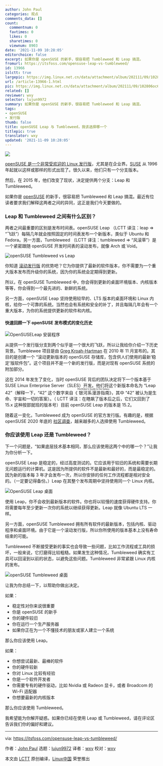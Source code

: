 ```yaml
---
author: John Paul
categories: 观点
comments_data: []
count:
  commentnum: 0
  favtimes: 0
  likes: 0
  sharetimes: 0
  viewnum: 8903
date: '2021-11-09 10:28:05'
editorchoice: false
excerpt: 如果你是 openSUSE 的新手，很容易把 Tumbleweed 和 Leap 搞混。
fromurl: https://itsfoss.com/opensuse-leap-vs-tumbleweed/
id: 13966
islctt: true
largepic: https://img.linux.net.cn/data/attachment/album/202111/09/102806oc65ntea3ner8q55.png
url: /article-13966-1.html
pic: https://img.linux.net.cn/data/attachment/album/202111/09/102806oc65ntea3ner8q55.png.thumb.jpg
related: []
reviewer: wxy
selector: lujun9972
summary: 如果你是 openSUSE 的新手，很容易把 Tumbleweed 和 Leap 搞混。
tags:
- openSUSE
- 发行版
thumb: false
title: openSUSE Leap 与 Tumbleweed，我该选择哪一个
titlepic: true
translator: wxy
updated: '2021-11-09 10:28:05'
---
```


![](https://img.linux.net.cn/data/attachment/album/202111/09/102806oc65ntea3ner8q55.png)


[openSUSE 是一个非常受欢迎的 Linux 发行版](https://itsfoss.com/why-use-opensuse/)，尤其是在企业界。[SUSE](https://en.wikipedia.org/wiki/SUSE_Linux) 从 1996 年起就以这样或那样的形式出现了。很久以来，他们只有一个分支版本。


然后，在 2015 年，他们改变了现状，决定提供两个分支：Leap 和 Tumbleweed。


如果你是 [openSUSE](https://www.opensuse.org/) 的新手，很容易把 Tumbleweed 和 Leap 搞混。最近有位读者要求我们解释这两者之间的异同，这正是我们今天要做的。


### Leap 和 Tumbleweed 之间有什么区别？


两者之间最重要的区别是发布时间表。openSUSE Leap （LCTT 译注：leap => “飞跃”）每隔几年就会按照固定的时间表发布一个新版本，类似于 Ubuntu 和 Fedora。另一方面，Tumbleweed （LCTT 译注：tumbleweed => “风滚草”）是一个紧密跟随 openSUSE 开发时间表的滚动发布，就像 Arch 或 Void。


![openSUSE Tumbleweed vs Leap](https://img.linux.net.cn/data/attachment/album/202111/09/102806i8huubpu59e3k1kh.jpg)


你知道 [滚动发行版](https://itsfoss.com/rolling-release/) 的优势吧？它为你提供了最新的软件版本，你不需要为一个重大版本发布而升级你的系统，因为你的系统会定期得到更新。


所以，在 openSUSE Tumbleweed 中，你会得到更新的桌面环境版本、内核版本等等，你会得到一个最先进的、新鲜的系统。


另一方面，openSUSE Leap 坚持使用较早的、LTS 版本的桌面环境和 Linux 内核，给你一个可靠的系统。当然也会有系统和安全的补丁，并且每隔几年会有一个重大版本，为你的系统提供更新的软件和内核。


#### 快速回顾一下 openSUSE 发布模式的变化历史


![OpenSUSELeap 安装程序](https://img.linux.net.cn/data/attachment/album/202111/09/102806gjvv3azv5isaa1fv.png)


从提供一个发行版分支到两个似乎是一个很大的飞跃，所以让我给你介绍一下历史背景。Tumblewee 项目是由 [Greg Kroah-Hartman](https://en.wikipedia.org/wiki/Greg_Kroah-Hartman) 在 2010 年 11 月宣布的。其目的是创建一个 “滚动更新版本的 openSUSE 存储库，包含供人们使用的最新‘稳定’版软件包”。这个项目并不是一个新的发行版，而是对现有 openSUSE 系统的附加部分。


这在 2014 年发生了变化，当时 openSUSE 背后的团队决定将下一个版本基于 SUSE Linux Enterprise Server（SLES）开发。他们将这个新版本命名为 “Leap 42”（解释一下，“42” 这个数字来自《<ruby> 银河系漫游指南 <rt>  Hitchhiker’s Guide to the Galaxy </rt></ruby>》，其中 “42” 被认为是生命、宇宙和一切的答案）。（ LCTT 译注：在瞎飙了版本后之后，它们又回到了 15.x 这种按部就班的版本号）目前 openSUSE Leap 的版本是 15.2。


随着这一变化，Tumbleweed 成为 openSUSE 的官方发行版。有趣的是，根据 openSUSE 2020 年底的 [社区调查](https://en.opensuse.org/End-of-year-surveys/2020/Data#Uses_Tumbleweed_as_Desktop_on_a_regular_basis)，越来越多的人选择使用 Tumbleweed。


### 你应该使用 Leap 还是 Tumbleweed？


下一个问题是，“如果底层技术基本相同，那么应该使用这两个中的哪一个？”让我为你分析一下。


openSUSE Leap 是稳定的，经过高度测试的。它应该用于较旧的系统和需要长期无问题运行的计算机。这是因为所提供的软件不是最新和最好的，而是最稳定的。因为新的版本每 3 年才会发布一次，所以你安排的任何工作流程都是相对安全的。（一定要记得备份。）Leap 在其整个发布周期中坚持使用同一个 Linux 内核。


![OpenSUSE Leap 桌面](https://img.linux.net.cn/data/attachment/album/202111/09/102807uzbcaraa5gr15ocz.png)


使用 Leap，你不会收到最新版本的软件。你也将以较慢的速度获得硬件支持。你将需要每年至少更新一次你的系统以继续获得更新。Leap 就像 Ubuntu LTS 一样。


另一方面，openSUSE Tumbleweed 拥有所有软件的最新版本，包括内核、驱动程序和桌面环境。由于它是一个滚动发行版，所以你所使用的版本基本上没有寿命结束的可能。


Tumbleweed 不断接受更新的事实也会导致一些问题，比如工作流程或工具的损坏，一般来说，它打磨得比较粗糙。如果发生这种情况，Tumbleweed 确实有工具可以回滚到以前的状态，以避免这些问题。Tumbleweed 非常紧跟 Linux 内核的发布。


![openSUSE Tumbleweed 桌面](https://img.linux.net.cn/data/attachment/album/202111/09/102808zy600rbjii1b00b7.png)


让我为你总结一下，以帮助你做出决定。


如果：


* 稳定性对你来说很重要
* 你是 openSUSE 的新手
* 你的硬件较旧
* 你在运行一个生产服务器
* 如果你正在为一个不懂技术的朋友或家人建立一个系统


那么你应该使用 Leap。


如果：


* 你想尝试最新、最棒的软件
* 你的硬件较新
* 你对 Linux 比较有经验
* 你是一个软件开发者
* 你需要专有的硬件驱动，比如 Nvidia 或 Radeon 显卡，或者 Broadcom 的 Wi-Fi 适配器
* 你想要最新的内核版本


那么你应该使用 Tumbleweed。


我希望能为你解开疑惑。如果你已经在使用 Leap 或 Tumbleweed，请在评论区告诉我们你的偏好和建议。




---


via: <https://itsfoss.com/opensuse-leap-vs-tumbleweed/>


作者：[John Paul](https://itsfoss.com/author/john/) 选题：[lujun9972](https://github.com/lujun9972) 译者：[wxy](https://github.com/wxy) 校对：[wxy](https://github.com/wxy)


本文由 [LCTT](https://github.com/LCTT/TranslateProject) 原创编译，[Linux中国](https://linux.cn/) 荣誉推出